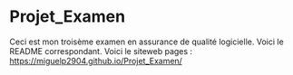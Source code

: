 # Projet_Examen
Ceci est mon troisème examen en assurance de qualité logicielle. Voici le README correspondant.
Voici le siteweb pages : https://miguelp2904.github.io/Projet_Examen/
